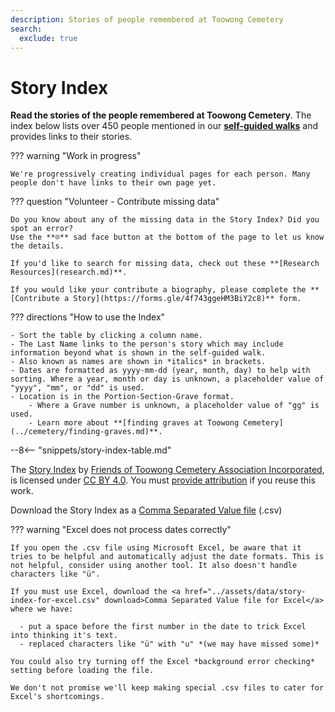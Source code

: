 ```yaml
---
description: Stories of people remembered at Toowong Cemetery 
search:
  exclude: true
---
```


# Story Index

**Read the stories of the people remembered at Toowong Cemetery**. The index below lists over 450 people mentioned in our **[self-guided walks](../walks/index.md)** and provides links to their stories. 

??? warning "Work in progress"

    We're progressively creating individual pages for each person. Many people don't have links to their own page yet.


??? question "Volunteer - Contribute missing data"

    Do you know about any of the missing data in the Story Index? Did you spot an error? 
    Use the **☹︎** sad face button at the bottom of the page to let us know the details. 

    If you'd like to search for missing data, check out these **[Research Resources](research.md)**.
    
    If you would like your contribute a biography, please complete the **[Contribute a Story](https://forms.gle/4f743ggeHM3BiY2c8)** form.
    

??? directions "How to use the Index" 

    - Sort the table by clicking a column name.
    - The Last Name links to the person's story which may include information beyond what is shown in the self-guided walk. 
    - Also known as names are shown in *italics* in brackets.
    - Dates are formatted as yyyy-mm-dd (year, month, day) to help with sorting. Where a year, month or day is unknown, a placeholder value of "yyyy", "mm", or "dd" is used.
    - Location is in the Portion-Section-Grave format.
        - Where a Grave number is unknown, a placeholder value of "gg" is used. 
        - Learn more about **[finding graves at Toowong Cemetery](../cemetery/finding-graves.md)**.

--8<-- "snippets/story-index-table.md"

The [Story Index](index.md) by [Friends of Toowong Cemetery Association Incorporated](../index.md), is licensed under [CC BY 4.0](https://creativecommons.org/licenses/by/4.0/). You must [provide attribution](../about/legal.md#attribution) if you reuse this work.

Download the Story Index as a <a href="../assets/data/story-index.csv" download>Comma Separated Value file</a> (.csv) 


??? warning "Excel does not process dates correctly"

    If you open the .csv file using Microsoft Excel, be aware that it tries to be helpful and automatically adjust the date formats. This is not helpful, consider using another tool. It also doesn't handle characters like "ü".
    
    If you must use Excel, download the <a href="../assets/data/story-index-for-excel.csv" download>Comma Separated Value file for Excel</a> where we have:
    
      - put a space before the first number in the date to trick Excel into thinking it's text. 
      - replaced characters like "ü" with "u" *(we may have missed some)*
    
    You could also try turning off the Excel *background error checking* setting before loading the file. 
    
    We don't not promise we'll keep making special .csv files to cater for Excel's shortcomings. 
    
<!--
or [Tabular Data Package](../assets/data/story-index.zip) (.zip). 
-->

